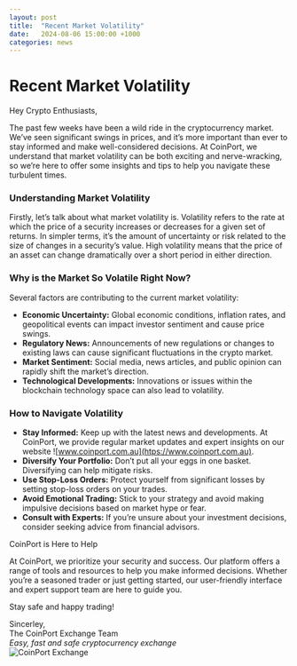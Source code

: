 ```yaml
---
layout: post
title:  "Recent Market Volatility"
date:   2024-08-06 15:00:00 +1000
categories: news
---
```

# Recent Market Volatility

Hey Crypto Enthusiasts,

The past few weeks have been a wild ride in the cryptocurrency market. We’ve seen significant swings in prices, and it’s more important than ever to stay informed and make well-considered decisions. At CoinPort, we understand that market volatility can be both exciting and nerve-wracking, so we’re here to offer some insights and tips to help you navigate these turbulent times.

### Understanding Market Volatility
Firstly, let’s talk about what market volatility is. Volatility refers to the rate at which the price of a security increases or decreases for a given set of returns. In simpler terms, it’s the amount of uncertainty or risk related to the size of changes in a security’s value. High volatility means that the price of an asset can change dramatically over a short period in either direction.

### Why is the Market So Volatile Right Now?
Several factors are contributing to the current market volatility:

- **Economic Uncertainty:** Global economic conditions, inflation rates, and geopolitical events can impact investor sentiment and cause price swings.
- **Regulatory News:** Announcements of new regulations or changes to existing laws can cause significant fluctuations in the crypto market.
- **Market Sentiment:** Social media, news articles, and public opinion can rapidly shift the market’s direction.
- **Technological Developments:** Innovations or issues within the blockchain technology space can also lead to volatility.

### How to Navigate Volatility
- **Stay Informed:** Keep up with the latest news and developments. At CoinPort, we provide regular market updates and expert insights on our website ![www.coinport.com.au](htps://www.coinport.com.au).
- **Diversify Your Portfolio:** Don’t put all your eggs in one basket. Diversifying can help mitigate risks.
- **Use Stop-Loss Orders:** Protect yourself from significant losses by setting stop-loss orders on your trades.
- **Avoid Emotional Trading:** Stick to your strategy and avoid making impulsive decisions based on market hype or fear.
- **Consult with Experts:** If you’re unsure about your investment decisions, consider seeking advice from financial advisors.

CoinPort is Here to Help

At CoinPort, we prioritize your security and success. Our platform offers a range of tools and resources to help you make informed decisions. Whether you’re a seasoned trader or just getting started, our user-friendly interface and expert support team are here to guide you.

Stay safe and happy trading!

Sincerley,<br>
The CoinPort Exchange Team<br>
*Easy, fast and safe cryptocurrency exchange* <br>
![CoinPort Exchange](https://doc.coinport.com.au/images/news/coinport-signature.png)
